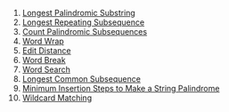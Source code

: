 <!-- To do -->
1. [Longest Palindromic Substring](https://leetcode.com/problems/longest-palindromic-substring/description/)
2. [Longest Repeating Subsequence](https://www.geeksforgeeks.org/problems/longest-repeating-subsequence2004/1)
3. [Count Palindromic Subsequences](https://www.geeksforgeeks.org/problems/count-palindromic-subsequences/1)
3. [Word Wrap](https://www.geeksforgeeks.org/problems/word-wrap1646/1)
4. [Edit Distance](https://leetcode.com/problems/edit-distance/description/)
5. [Word Break](https://leetcode.com/problems/word-break/description/)
6. [Word Search](https://www.geeksforgeeks.org/problems/count-occurences-of-a-given-word-in-a-2-d-array/1)
7. [Longest Common Subsequence](https://leetcode.com/problems/longest-common-subsequence/description/)
8. [Minimum Insertion Steps to Make a String Palindrome](https://leetcode.com/problems/minimum-insertion-steps-to-make-a-string-palindrome/description/)
9. [Wildcard Matching](https://leetcode.com/problems/wildcard-matching/description/)
[]()
[]()
[]()
[]()
[]()
[]()
[]()
[]()
[]()
[]()
